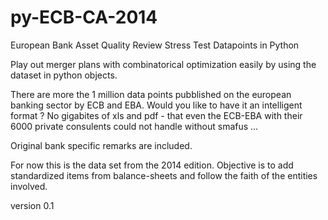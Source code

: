 py-ECB-CA-2014
==============

European Bank Asset Quality Review  Stress Test Datapoints in Python 


Play out merger plans with combinatorical optimization easily by using the dataset in python objects.

There are more the 1 million data points pubblished on the european banking sector by ECB and EBA.
Would you like to have it an intelligent format ? No gigabites of xls and pdf - that even the ECB-EBA with their 6000 private consulents 
could not handle without smafus ...

Original bank specific remarks are included. 

For now this is the data set from the 2014 edition. 
Objective is to add standardized items from balance-sheets and follow the faith of the entities involved.



version 0.1

